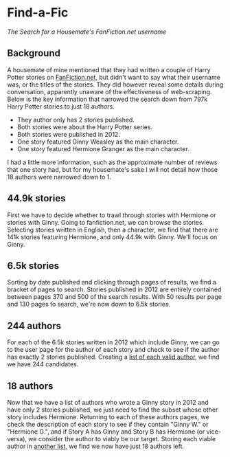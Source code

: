 # Find-a-Fic
*The Search for a Housemate's FanFiction.net username*

## Background

A housemate of mine mentioned that they had written a couple of Harry Potter stories on [FanFiction.net](https://www.fanfiction.net/), but didn't want to say what their username was, or the titles of the stories. They did however reveal some details during conversation, apparently unaware of the effectiveness of web-scraping. Below is the key information that narrowed the search down from 797k Harry Potter stories to just 18 authors.

- They author only has 2 stories published.
- Both stories were about the Harry Potter series.
- Both stories were published in 2012.
- One story featured Ginny Weasley as the main character.
- One story featured Hermione Granger as the main character.

I had a little more information, such as the approximate number of reviews that one story had, but for my housemate's sake I will not detail how those 18 authors were narrowed down to 1.

## 44.9k stories
First we have to decide whether to trawl through stories with Hermione or stories with Ginny. Going to fanfiction.net, we can browse the stories. Selecting stories written in English, then a character, we find that there are 141k stories featuring Hermione, and only 44.9k with Ginny. We'll focus on Ginny.

## 6.5k stories
Sorting by date published and clicking through pages of results, we find a bracket of pages to search. Stories published in 2012 are entirely contained between pages 370 and 500 of the search results. With 50 results per page and 130 pages to search, we're now down to 6.5k stories.

## 244 authors
For each of the 6.5k stories written in 2012 which include Ginny, we can go to the user page for the author of each story and check to see if the author has exactly 2 stories published. Creating a [list of each valid author](valid_authors.json), we find we have 244 candidates.

## 18 authors
Now that we have a list of authors who wrote a Ginny story in 2012 and have only 2 stories published, we just need to find the subset whose other story includes Hermione. Returning to each of these authors pages, we check the description of each story to see if they contain "Ginny W." or "Hermione G.", and if Story A has Ginny and Story B has Hermione (or vice-versa), we consider the author to viably be our target. Storing each viable author in [another list](viable_authors.json), we find we now have just 18 authors left.
